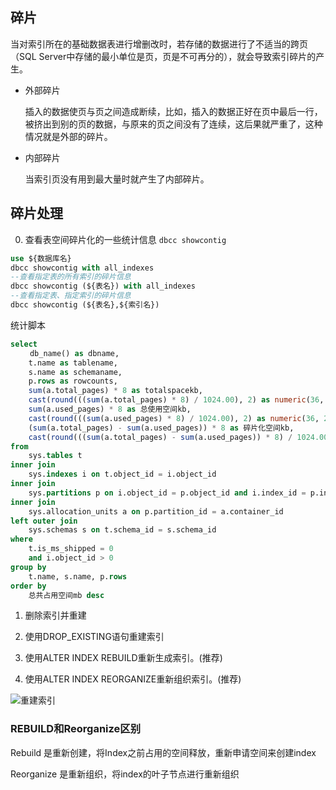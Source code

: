 ## 碎片

当对索引所在的基础数据表进行增删改时，若存储的数据进行了不适当的跨页（SQL Server中存储的最小单位是页，页是不可再分的），就会导致索引碎片的产生。

* 外部碎片

    插入的数据使页与页之间造成断续，比如，插入的数据正好在页中最后一行，被挤出到别的页的数据，与原来的页之间没有了连续，这后果就严重了，这种情况就是外部的碎片。

* 内部碎片

    当索引页没有用到最大量时就产生了内部碎片。


## 碎片处理

0. 查看表空间碎片化的一些统计信息 ```dbcc showcontig```


```sql
use ${数据库名}
dbcc showcontig with all_indexes 
--查看指定表的所有索引的碎片信息
dbcc showcontig (${表名}) with all_indexes   
--查看指定表、指定索引的碎片信息
dbcc showcontig (${表名},${索引名})
```

统计脚本

```sql
select 
　　 db_name() as dbname,
    t.name as tablename,
    s.name as schemaname,
    p.rows as rowcounts,
    sum(a.total_pages) * 8 as totalspacekb, 
    cast(round(((sum(a.total_pages) * 8) / 1024.00), 2) as numeric(36, 2)) as 总共占用空间mb,
    sum(a.used_pages) * 8 as 总使用空间kb, 
    cast(round(((sum(a.used_pages) * 8) / 1024.00), 2) as numeric(36, 2)) as 总使用空间mb, 
    (sum(a.total_pages) - sum(a.used_pages)) * 8 as 碎片化空间kb,
    cast(round(((sum(a.total_pages) - sum(a.used_pages)) * 8) / 1024.00, 2) as numeric(36, 2)) as 碎片化空间mb
from 
    sys.tables t
inner join      
    sys.indexes i on t.object_id = i.object_id
inner join 
    sys.partitions p on i.object_id = p.object_id and i.index_id = p.index_id
inner join 
    sys.allocation_units a on p.partition_id = a.container_id
left outer join 
    sys.schemas s on t.schema_id = s.schema_id
where 
    t.is_ms_shipped = 0
    and i.object_id > 0
group by 
    t.name, s.name, p.rows
order by 
    总共占用空间mb desc
```

1. 删除索引并重建

2. 使用DROP_EXISTING语句重建索引

3. 使用ALTER INDEX REBUILD重新生成索引。(推荐)

4. 使用ALTER INDEX REORGANIZE重新组织索引。(推荐)

![重建索引](https://img2023.cnblogs.com/blog/999484/202301/999484-20230108211527239-1994335328.png)

### REBUILD和Reorganize区别

Rebuild 是重新创建，将Index之前占用的空间释放，重新申请空间来创建index

Reorganize 是重新组织，将index的叶子节点进行重新组织

